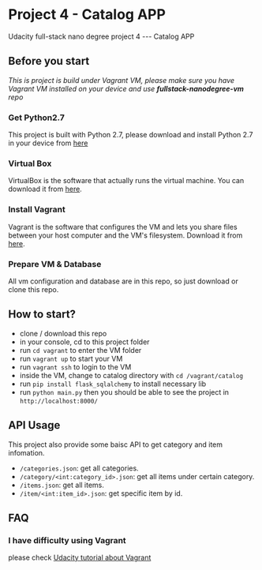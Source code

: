# Project 4 - Catalog APP
Udacity full-stack nano degree project 4 --- Catalog APP

## Before you start
_This is project is build under Vagrant VM, please make sure you have Vagrant VM installed on your device and use **fullstack-nanodegree-vm** repo_

### Get Python2.7
This project is built with Python 2.7, please download and install Python 2.7 in your device from [here](https://www.python.org/downloads/)

### Virtual Box
VirtualBox is the software that actually runs the virtual machine. You can download it from [here](virtualbox.org).

### Install Vagrant
Vagrant is the software that configures the VM and lets you share files between your host computer and the VM's filesystem. Download it from [here](vagrantup.com).

### Prepare VM & Database
All vm configuration and database are in this repo, so just download or clone this repo.

## How to start?
- clone / download this repo
- in your console, cd to this project folder
- run `cd vagrant` to enter the VM folder
- run `vagrant up` to start your VM
- run `vagrant ssh` to login to the VM
- inside the VM, change to catalog directory with `cd /vagrant/catalog`
- run `pip install flask_sqlalchemy` to install necessary lib
- run `python main.py` then you should be able to see the project in `http://localhost:8000/`

## API Usage
This project also provide some baisc API to get category and item infomation.

- `/categories.json`: get all categories.
- `/category/<int:category_id>.json`: get all items under certain category.
- `/items.json`: get all items.
- `/item/<int:item_id>.json`: get specific item by id.

## FAQ
### I have difficulty using Vagrant
please check [Udacity tutorial about Vagrant](https://classroom.udacity.com/nanodegrees/nd004/parts/8d3e23e1-9ab6-47eb-b4f3-d5dc7ef27bf0/modules/bc51d967-cb21-46f4-90ea-caf73439dc59/lessons/5475ecd6-cfdb-4418-85a2-f2583074c08d/concepts/14c72fe3-e3fe-4959-9c4b-467cf5b7c3a0)